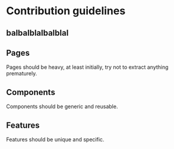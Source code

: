 # Contribution guidelines

## balbalblalbalblal

## Pages

Pages should be heavy, at least initially, try not to extract anything prematurely.

## Components

Components should be generic and reusable.

## Features

Features should be unique and specific.
